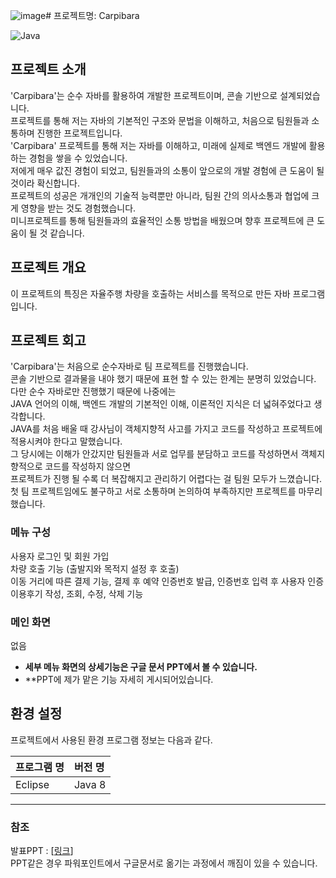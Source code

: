 ![image](https://github.com/youngminkk/Carpibara/assets/146568255/b423a88c-4f5c-4202-8f3b-2b69646c85c8)# 프로젝트명: Carpibara

![Java](https://img.shields.io/badge/java-%23ED8B00.svg?style=for-the-badge&logo=openjdk&logoColor=white) <br />


## 프로젝트 소개

'Carpibara'는 순수 자바를 활용하여 개발한 프로젝트이며, 콘솔 기반으로 설계되었습니다. <br />
프로젝트를 통해 저는 자바의 기본적인 구조와 문법을 이해하고, 처음으로 팀원들과 소통하며 진행한 프로젝트입니다.  <br />
'Carpibara' 프로젝트를 통해 저는 자바를 이해하고, 미래에 실제로 백엔드 개발에 활용하는 경험을 쌓을 수 있었습니다.  <br />
저에게 매우 값진 경험이 되었고, 팀원들과의 소통이 앞으로의 개발 경험에 큰 도움이 될 것이라 확신합니다.  <br />
프로젝트의 성공은 개개인의 기술적 능력뿐만 아니라, 팀원 간의 의사소통과 협업에 크게 영향을 받는 것도 경험했습니다. <br />
미니프로젝트를 통해 팀원들과의 효율적인 소통 방법을 배웠으며 향후 프로젝트에 큰 도움이 될 것 같습니다. <br />


## 프로젝트 개요

이 프로젝트의 특징은 자율주행 차량을 호출하는 서비스를 목적으로 만든 자바 프로그램입니다. <br />

## 프로젝트 회고
'Carpibara'는 처음으로 순수자바로 팀 프로젝트를 진행했습니다.  <br />
콘솔 기반으로 결과물을 내야 했기 때문에 표현 할 수 있는 한계는 분명히 있었습니다. <br />
다만 순수 자바로만 진행했기 때문에 나중에는  <br />
JAVA 언어의 이해, 백엔드 개발의 기본적인 이해, 이론적인 지식은 더 넓혀주었다고 생각합니다.  <br />
JAVA를 처음 배울 때 강사님이 객체지향적 사고를 가지고 코드를 작성하고 프로젝트에 적용시켜야 한다고 말했습니다.  <br />
그 당시에는 이해가 안갔지만 팀원들과 서로 업무를 분담하고 코드를 작성하면서 객체지향적으로 코드를 작성하지 않으면  <br />
프로젝트가 진행 될 수록 더 복잡해지고 관리하기 어렵다는 걸 팀원 모두가 느꼈습니다. <br />
첫 팀 프로젝트임에도 불구하고 서로 소통하며 논의하여 부족하지만 프로젝트를 마무리 했습니다. <br />


### 메뉴 구성

사용자 로그인 및 회원 가입  <br />
차량 호출 기능 (출발지와 목적지 설정 후 호출)  <br />
이동 거리에 따른 결제 기능, 결제 후 예약 인증번호 발급, 인증번호 입력 후 사용자 인증  <br />
이용후기 작성, 조회, 수정, 삭제 기능  <br />

### 메인 화면

없음 <br />

- **세부 메뉴 화면의 상세기능은 구글 문서 PPT에서 볼 수 있습니다.**
- **PPT에 제가 맡은 기능 자세히 게시되어있습니다.


## 환경 설정

프로젝트에서 사용된 환경 프로그램 정보는 다음과 같다.

| 프로그램 명 | 버전 명  |
| :---------- | :------- |
| Eclipse	    | Java 8   |


---

### 참조

발표PPT : [[링크](https://docs.google.com/presentation/d/e/2PACX-1vRt1IH_ObchimtJcwiYCZN3KiTdET9hcN6tVSs-pJ2udPDf5QCIGFyzdyNdFF1fDM6SZZd0d_KRtmIH/pub?start=false&loop=false&delayms=3000)]   <br />
PPT같은 경우 파워포인트에서 구글문서로 옮기는 과정에서 깨짐이 있을 수 있습니다.


